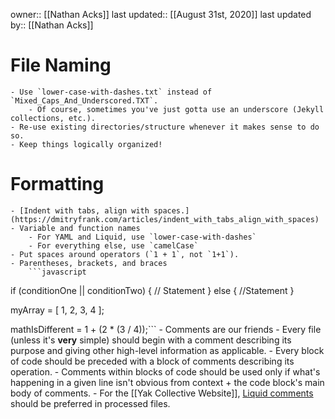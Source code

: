 owner:: [[Nathan Acks]]
last updated:: [[August 31st, 2020]]
last updated by:: [[Nathan Acks]]
# File Naming
    - Use `lower-case-with-dashes.txt` instead of `Mixed_Caps_And_Underscored.TXT`.
        - Of course, sometimes you've just gotta use an underscore (Jekyll collections, etc.).
    - Re-use existing directories/structure whenever it makes sense to do so.
    - Keep things logically organized!
# Formatting
    - [Indent with tabs, align with spaces.](https://dmitryfrank.com/articles/indent_with_tabs_align_with_spaces)
    - Variable and function names
        - For YAML and Liquid, use `lower-case-with-dashes`
        - For everything else, use `camelCase`
    - Put spaces around operators (`1 + 1`, not `1+1`).
    - Parentheses, brackets, and braces
        ```javascript
if (conditionOne || conditionTwo) {
  // Statement
} else {
  //Statement
}

myArray = [ 1, 2, 3, 4 ];

mathIsDifferent = 1 + (2 * (3 / 4));```
    - Comments are our friends
        - Every file (unless it's __very__ simple) should begin with a comment describing its purpose and giving other high-level information as applicable.
        - Every block of code should be preceded with a block of comments describing its operation.
        - Comments within blocks of code should be used only if what's happening in a given line isn't obvious from context + the code block's main body of comments.
        - For the [[Yak Collective Website]], [Liquid comments](https://shopify.github.io/liquid/tags/comment/) should be preferred in processed files.
